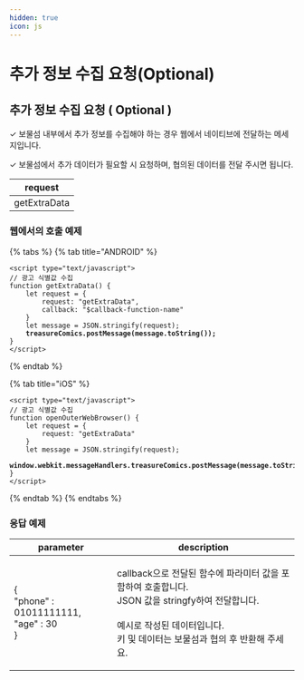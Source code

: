 ```yaml
---
hidden: true
icon: js
---
```


# 추가 정보 수집 요청(Optional)

## 추가 정보 수집 요청 ( Optional ) <a href="#window.open" id="window.open"></a>

✓ 보물섬 내부에서 추가 정보를 수집해야 하는 경우 웹에서 네이티브에 전달하는 메세지입니다.

✓ 보물섬에서 추가 데이터가 필요할 시 요청하며, 협의된 데이터를 전달 주시면 됩니다.

| request      |
| ------------ |
| getExtraData |

### 웹에서의 호출 예제

{% tabs %}
{% tab title="ANDROID" %}
<pre class="language-javascript" data-line-numbers><code class="lang-javascript">&#x3C;script type="text/javascript">
// 광고 식별값 수집
function getExtraData() {
    let request = {
        request: "getExtraData",
        callback: "$callback-function-name"
    }
    let message = JSON.stringify(request);
<strong>    treasureComics.postMessage(message.toString());
</strong>}
&#x3C;/script>
</code></pre>
{% endtab %}

{% tab title="iOS" %}
<pre class="language-javascript" data-line-numbers><code class="lang-javascript">&#x3C;script type="text/javascript">
// 광고 식별값 수집
function openOuterWebBrowser() {
    let request = {
        request: "getExtraData"
    }
    let message = JSON.stringify(request);
<strong>    window.webkit.messageHandlers.treasureComics.postMessage(message.toString());
</strong>}
&#x3C;/script>
</code></pre>
{% endtab %}
{% endtabs %}

### 응답 예제

| parameter                                                 | description                                                                                                                       |
| --------------------------------------------------------- | --------------------------------------------------------------------------------------------------------------------------------- |
| <p>{<br>  "phone" : 01011111111,<br>  "age" : 30<br>}</p> | <p>callback으로 전달된 함수에 파라미터 값을 포함하여 호출합니다.<br>JSON 값을 stringfy하여 전달합니다.<br><br>예시로 작성된 데이터입니다. <br>키 및 데이터는 보물섬과 협의 후 반환해 주세요.</p> |

